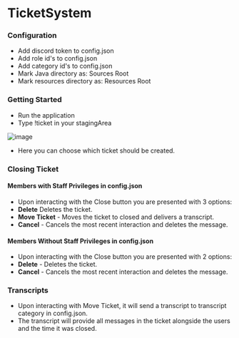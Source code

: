# TicketSystem
### Configuration
- Add discord token to config.json
- Add role id's to config.json
- Add category id's to config.json
- Mark Java directory as: Sources Root
- Mark resources directory as: Resources Root

### Getting Started
- Run the application
- Type !ticket in your stagingArea

![image](https://user-images.githubusercontent.com/54646452/187344298-a1817766-a31d-40ce-8a97-d3ed66dc3174.png)
- Here you can choose which ticket should be created.

### Closing Ticket
#### Members with Staff Privileges in config.json
- Upon interacting with the Close button you are presented with 3 options:
- **Delete** Deletes the ticket.
- **Move Ticket** - Moves the ticket to closed and delivers a transcript.
- **Cancel** - Cancels the most recent interaction and deletes the message.
#### Members **Without** Staff Privileges in config.json
- Upon interacting with the Close button you are presented with 2 options:
- **Delete** - Deletes the ticket.
- **Cancel** - Cancels the most recent interaction and deletes the message.

### Transcripts
- Upon interacting with Move Ticket, it will send a transcript to transcript category in config.json.
- The transcript will provide all messages in the ticket alongside the users and the time it was closed.
